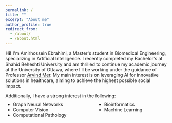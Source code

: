 ```yaml
---
permalink: /
title: ""
excerpt: "About me"
author_profile: true
redirect_from: 
  - /about/
  - /about.html
---
```

<style>
.farsi { font-family:PERSWEB; font-weight: bold; font-size:11pt; }
.header-color { color:#0f2b46; }
.twocol { columns: 2 }
ul.twocol { width: 110%; }
</style>

**Hi!** I'm Amirhossein Ebrahimi, a Master's student in Biomedical Engineering, specializing in Artificial Intelligence. I recently completed my Bachelor's at Shahid Beheshti University and am thrilled to continue my academic journey at the University of Ottawa, where I’ll be working under the guidance of Professor [Arvind Mer](https://scholar.google.com/citations?user=Xy6KKl8AAAAJ&hl=en).  My main interest is on leveraging AI for innovative solutions in healthcare, aiming to achieve the highest possible social impact.

Additionally, I have a strong interest in the following: 

<ul class='twocol' style="margin-top: -1%;" markdown='1'>
<li> Graph Neural Networks</li>
<li> Computer Vision</li>
<li> Computational Pathology</li>
<li> Bioinformatics</li>
<li> Machine Learning</li>
</ul>
